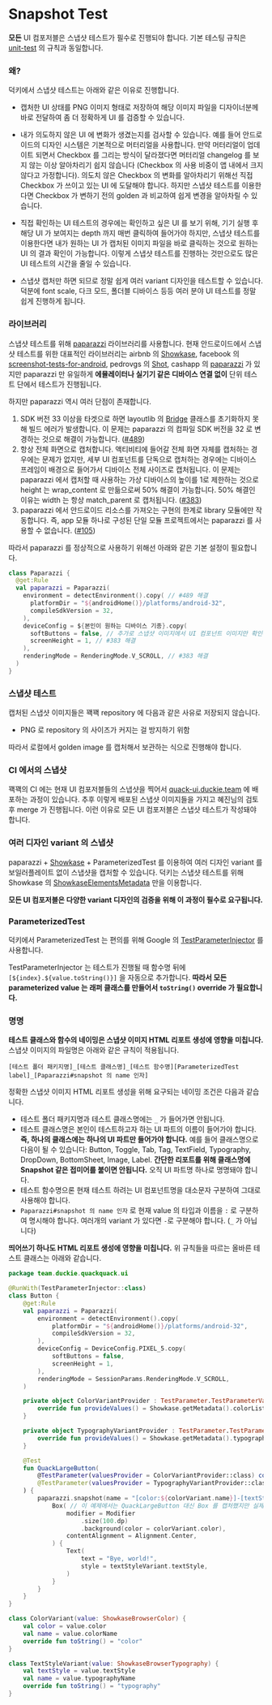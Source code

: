 # Snapshot Test

**모든** UI 컴포저블은 스냅샷 테스트가 필수로 진행되야 합니다. 기본 테스팅 규칙은 [unit-test](unit-test.md) 의 규칙과 동일합니다.

### 왜?

덕키에서 스냅샷 테스트는 아래와 같은 이유로 진행합니다.

- 캡처한 UI 상태를 PNG 이미지 형태로 저장하여 해당 이미지 파일을 디자이너분께 바로 전달하여 좀 더 정확하게 UI 를 검증할 수 있습니다.

- 내가 의도하지 않은 UI 에 변화가 생겼는지를 검사할 수 있습니다. 예를 들어 안드로이드의 디자인 시스템은 기본적으로 머터리얼을 사용합니다. 만약 머터리얼이 업데이트 되면서 Checkbox 를 그리는 방식이 달라졌다면 머터리얼 changelog 를 보지 않는 이상 알아차리기 쉽지 않습니다 (Checkbox 의 사용 비중이 앱 내에서 크지 않다고 가정합니다). 의도치 않은 Checkbox 의 변화를 알아차리기 위해선 직접 Checkbox 가 쓰이고 있는 UI 에 도달해야 합니다. 하지만 스냅샷 테스트를 이용한다면 Checkbox 가 변하기 전의 golden 과 비교하여 쉽게 변경을 알아차릴 수 있습니다.

- 직접 확인하는 UI 테스트의 경우에는 확인하고 싶은 UI 를 보기 위해, 기기 실행 후 해당 UI 가 보여지는 depth 까지 매번 클릭하여 들어가야 하지만, 스냅샷 테스트를 이용한다면 내가 원하는 UI 가 캡처된 이미지 파일을 바로 클릭하는 것으로 원하는 UI 의 결과 확인이 가능합니다. 이렇게 스냅샷 테스트를 진행하는 것만으로도 많은 UI 테스트의 시간을 줄일 수 있습니다.
- 스냅샷 캡처만 하면 되므로 정말 쉽게 여러 variant 디자인을 테스트할 수 있습니다. 덕분에 font scale, 다크 모드, 폴더블 디바이스 등등 여러 분야 UI 테스트를 정말 쉽게 진행하게 됩니다.

### 라이브러리

스냅샷 테스트를 위해 [paparazzi](https://github.com/cashapp/paparazzi) 라이브러리를 사용합니다. 현재 안드로이드에서 스냅샷 테스트를 위한 대표적인 라이브러리는 airbnb 의 [Showkase](https://github.com/airbnb/Showkase), facebook 의 [screenshot-tests-for-android](https://github.com/facebook/screenshot-tests-for-android), pedrovgs 의 [Shot](https://github.com/pedrovgs/Shot), cashapp 의 [paparazzi](https://github.com/cashapp/paparazzi) 가 있지만 paparazzi 만 유일하게 **에뮬레이터나 실기기 같은 디바이스 연결 없이** 단위 테스트 단에서 테스트가 진행됩니다.

하지만 paparazzi 역시 여러 단점이 존재합니다.

1. SDK 버전 33 이상을 타겟으로 하면 layoutlib 의 [Bridge](https://cs.android.com/android/platform/superproject/+/master:frameworks/layoutlib/bridge/src/com/android/layoutlib/bridge/Bridge.java;l=85) 클래스를 초기화하지 못해 빌드 에러가 발생합니다. 이 문제는 paparazzi 의 컴파일 SDK 버전을 32 로 변경하는 것으로 해결이 가능합니다. ([#489](https://github.com/cashapp/paparazzi/issues/489))
2. 항상 전체 화면으로 캡처합니다. 액티비티에 들어갈 전체 화면 자체를 캡처하는 경우에는 문제가 없지만, 세부 UI 컴포넌트를 단독으로 캡처하는 경우에는 디바이스 프레임이 배경으로 들어가서 디바이스 전체 사이즈로 캡처됩니다. 이 문제는 paparazzi 에서 캡처할 때 사용하는 가상 디바이스의 높이를 1로 제한하는 것으로 height 는 wrap_content 로 만듦으로써 50% 해결이 가능합니다. 50% 해결인 이유는 width 는 항상 match_parent 로 캡처됩니다. ([#383](https://github.com/cashapp/paparazzi/issues/383))
3. paparazzi 에서 안드로이드 리소스를 가져오는 구현의 한계로 library 모듈에만 작동합니다. 즉, app 모듈 하나로 구성된 단일 모듈 프로젝트에서는 paparazzi 를 사용할 수 없습니다. ([#105](https://github.com/cashapp/paparazzi/issues/105))

따라서 paparazzi 를 정상적으로 사용하기 위해선 아래와 같은 기본 설정이 필요합니다.

```kotlin
class Paparazzi {
  @get:Rule
  val paparazzi = Paparazzi(
    environment = detectEnvironment().copy( // #489 해결
      platformDir = "${androidHome()}/platforms/android-32",
      compileSdkVersion = 32,
    ),
    deviceConfig = ${본인이 원하는 디바이스 기종}.copy(
      softButtons = false, // 추가로 스냅샷 이미지에서 UI 컴포넌트 이미지만 확인하기 위해 Soft Button 을 가려야 합니다.
      screenHeight = 1, // #383 해결
    ),
    renderingMode = RenderingMode.V_SCROLL, // #383 해결
  )
}
```

### 스냅샷 테스트

캡처된 스냅샷 이미지들은 꽥꽥 repository 에 다음과 같은 사유로 저장되지 않습니다.

- PNG 로 repository 의 사이즈가 커지는 걸 방지하기 위함

따라서 로컬에서 golden image 를 캡처해서 보관하는 식으로 진행해야 합니다.

### CI 에서의 스냅샷

꽥꽥의 CI 에는 현재 UI 컴포저블들의 스냅샷을 찍어서 [quack-ui.duckie.team](https://quack-ui.duckie.team/) 에 배포하는 과정이 있습니다. 추후 이렇게 배포된 스냅샷 이미지들을 가지고 혜진님의 검토 후 merge 가 진행됩니다. 이런 이유로 모든 UI 컴포저블은 스냅샷 테스트가 작성돼야 합니다.

### 여러 디자인 variant 의 스냅샷

paparazzi + [Showkase](https://github.com/airbnb/Showkase) + ParameterizedTest 를 이용하여 여러 디자인 variant 를 보일러플레이트 없이 스냅샷을 캡처할 수 있습니다. 덕키는 스냅샷 테스트를 위해 Showkase 의 [ShowkaseElementsMetadata](https://github.com/airbnb/Showkase/blob/master/showkase/src/main/java/com/airbnb/android/showkase/models/ShowkaseElementsMetadata.kt) 만을 이용합니다.

**모든 UI 컴포저블은 다양한 variant 디자인의 검증을 위해 이 과정이 필수로 요구됩니다.**

###  ParameterizedTest

덕키에서 ParameterizedTest 는 편의를 위해 Google 의 [TestParameterInjector](https://github.com/google/TestParameterInjector) 를 사용합니다.

TestParameterInjector 는 테스트가 진행될 때 함수명 뒤에 `[${index}.${value.toString()}]` 을 자동으로 추가합니다. **따라서 모든 parameterized value 는 래퍼 클래스를 만들어서 `toString()` override 가 필요합니다.**

### 명명

**테스트 클래스와 함수의 네이밍은 스냅샷 이미지 HTML 리포트 생성에 영향을 미칩니다.** 스냅샷 이미지의 파일명은 아래와 같은 규칙이 적용됩니다.

```
[테스트 폴더 패키지명]_[테스트 클래스명]_[테스트 함수명][ParameterizedTest label]_[Paparazzi#snapshot 의 name 인자]
```

정확한 스냅샷 이미지 HTML 리포트 생성을 위해 요구되는 네이밍 조건은 다음과 같습니다.

- 테스트 폴더 패키지명과 테스트 클래스명에는 `_` 가 들어가면 안됩니다.
- 테스트 클래스명은 본인이 테스트하고자 하는 UI 파트의 이름이 들어가야 합니다. **즉, 하나의 클래스에는 하나의 UI 파트만 들어가야 합니다.** 예를 들어 클래스명으로 다음이 될 수 있습니다: Button, Toggle, Tab, Tag, TextField, Typography, DropDown, BottomSheet, Image, Label. **간단한 리포트를 위해 클래스명에 Snapshot 같은 접미어를 붙이면 안됩니다.** 오직 UI 파트명 하나로 명명돼야 합니다.
- 테스트 함수명으론 현재 테스트 하려는 UI 컴포넌트명을 대소문자 구분하여 그대로 사용해야 합니다.
- `Paparazzi#snapshot 의 name 인자` 로 현재 value 의 타입과 이름을 `:` 로 구분하여 명시해야 합니다. 여러개의 variant 가 있다면 `-`로 구분해야 합니다. (`_` 가 아닙니다)

**띄어쓰기 하나도 HTML 리포트 생성에 영향을 미칩니다.** 위 규칙들을 따르는 올바른 테스트 클래스는 아래와 같습니다.

```kotlin
package team.duckie.quackquack.ui

@RunWith(TestParameterInjector::class)
class Button {
    @get:Rule
    val paparazzi = Paparazzi(
        environment = detectEnvironment().copy(
            platformDir = "${androidHome()}/platforms/android-32",
            compileSdkVersion = 32,
        ),
        deviceConfig = DeviceConfig.PIXEL_5.copy(
            softButtons = false,
            screenHeight = 1,
        ),
        renderingMode = SessionParams.RenderingMode.V_SCROLL,
    )

    private object ColorVariantProvider : TestParameter.TestParameterValuesProvider {
        override fun provideValues() = Showkase.getMetadata().colorList.map(::ColorVariant)
    }

    private object TypographyVariantProvider : TestParameter.TestParameterValuesProvider {
        override fun provideValues() = Showkase.getMetadata().typographyList.map(::TextStyleVariant)
    }

    @Test
    fun QuackLargeButton(
        @TestParameter(valuesProvider = ColorVariantProvider::class) colorVariant: ColorVariant,
        @TestParameter(valuesProvider = TypographyVariantProvider::class) textStyleVariant: TextStyleVariant,
    ) {
        paparazzi.snapshot(name = "[color:${colorVariant.name}]-[textStyle:${textStyleVariant.name}]") {
            Box( // 이 예제에서는 QuackLargeButton 대신 Box 를 캡처했지만 실제 테스트에서는 실제 UI 컴포넌트가 사용돼야 합니다.
                modifier = Modifier
                    .size(100.dp)
                    .background(color = colorVariant.color),
                contentAlignment = Alignment.Center,
            ) {
                Text(
                    text = "Bye, world!",
                    style = textStyleVariant.textStyle,
                )
            }
        }
    }
}

class ColorVariant(value: ShowkaseBrowserColor) {
    val color = value.color
    val name = value.colorName
    override fun toString() = "color"
}

class TextStyleVariant(value: ShowkaseBrowserTypography) {
    val textStyle = value.textStyle
    val name = value.typographyName
    override fun toString() = "typography"
}

```
